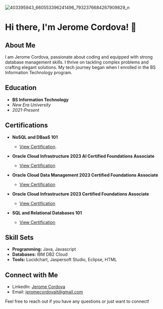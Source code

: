 

![403395943_660553396241496_7932376684267909829_n](https://github.com/JeromeCordovaIT/JeromeCordovaIT/assets/153578020/a35b4950-c99a-4cb1-be79-ac43c4fcfb61)



# Hi there, I'm Jerome Cordova! 👋

## About Me

I am Jerome Cordova, passionate about coding and equipped with strong database management skills. I thrive on tackling complex problems and crafting elegant solutions. My tech journey began when I enrolled in the BS Information Technology program.

## Education

  - **BS Information Technology**
  - *New Era University*
  - *2021-Present*

## Certifications
 - **NoSQL and DBaaS 101**
    - [View Certification](https://courses.cognitiveclass.ai/certificates/9cb1c6fd00144fda80e453aedc85f614).
   
- **Oracle Cloud Infrastructure 2023 AI Certified Foundations Associate**
  - [View Certification](https://catalog-education.oracle.com/pls/certview/sharebadge?id=C63C98E85DB4E6F5D26F805729473589CFE1FFA43780E4202B890E0C570C925F)
  
- **Oracle Cloud Data Management 2023 Certified Foundations Associate**
  - [View Certification](https://catalog-education.oracle.com/pls/certview/sharebadge?id=01ACD325EC19CCC78EF0EBE0072480AB38716EA2F5E1D80859209E035345AB7C)
  
- **Oracle Cloud Infrastructure 2023 Certified Foundations Associate**
  - [View Certification](https://catalog-education.oracle.com/pls/certview/sharebadge?id=040C2C1BC49DCBA722F4950F4E593E33A4C30D457635DBFAE31C6E61B096F444)
  
- **SQL and Relational Databases 101**
  - [View Certification](https://courses.cognitiveclass.ai/certificates/24e3489c14d14d52b95367c7a016d2dc)


## Skill Sets

- **Programming:** Java, Javascript
- **Databases:** IBM DB2 Cloud
- **Tools:** Lucidchart, Jaspersoft Studio, Eclipse, HTML

## Connect with Me

- LinkedIn: [Jerome Cordova](https://www.linkedin.com/in/jerome-cordova-a899102a4)
- Email: [jeromecordovait@gmail.com](mailto:jeromecordovait@gmail.com)

Feel free to reach out if you have any questions or just want to connect!

